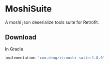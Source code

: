 # MoshiSuite

A moshi json deserialize tools suite for Retrofit.

## Download

In Gradle

```groovy
implementation 'com.dengzii:moshi-suite:1.0.0'
```